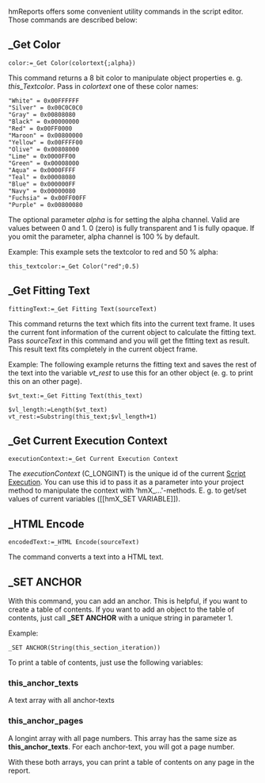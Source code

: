 hmReports offers some convenient utility commands in the script editor. Those commands are described below:

## _Get Color

```4d
color:=_Get Color(colortext{;alpha})
```

This command returns a 8 bit color to manipulate object properties e. g. *this_Textcolor*. Pass in *colortext* one of these color names:

```4d
"White" = 0x00FFFFFF
"Silver" = 0x00C0C0C0
"Gray" = 0x00808080
"Black" = 0x00000000
"Red" = 0x00FF0000
"Maroon" = 0x00800000
"Yellow" = 0x00FFFF00
"Olive" = 0x00808000
"Lime" = 0x0000FF00
"Green" = 0x00008000
"Aqua" = 0x0000FFFF
"Teal" = 0x00008080
"Blue" = 0x000000FF
"Navy" = 0x00000080
"Fuchsia" = 0x00FF00FF
"Purple" = 0x00800080
```

The optional parameter *alpha* is for setting the alpha channel. Valid are values between 0 and 1. 0 (zero) is fully transparent and 1 is fully opaque.
If you omit the parameter, alpha channel is 100 % by default.

Example:
This example sets the textcolor to red and 50 % alpha:

```4d
this_textcolor:=_Get Color("red";0.5)
```

## _Get Fitting Text

```4d
fittingText:=_Get Fitting Text(sourceText)
```

This command returns the text which fits into the current text frame. It uses the current font information of the current object to calculate the fitting text. Pass *sourceText* in this command and you will get the fitting text as result. This result text fits completely in the current object frame.

Example:
The following example returns the fitting text and saves the rest of the text into the variable *vt_rest* to use this for an other object (e. g. to print this on an other page).

```4d
$vt_text:=_Get Fitting Text(this_text)

$vl_length:=Length($vt_text)
vt_rest:=Substring(this_text;$vl_length+1)
```

## _Get Current Execution Context

```4d
executionContext:=_Get Current Execution Context
```

The *executionContext* (C_LONGINT) is the unique id of the current [Script Execution](ScriptExecution.md). You can use this id to pass it as a parameter into your project method to manipulate the context with 'hmX_...'-methods. E. g. to get/set values of current variables ([[hmX_SET VARIABLE]]).

## _HTML Encode

```4d
encodedText:=_HTML Encode(sourceText)
```

The command converts a text into a HTML text.

## _SET ANCHOR

With this command, you can add an anchor. This is helpful, if you want to create a table of contents. If you want to add an object to the table of contents, just call **_SET ANCHOR** with a unique string in parameter 1.

Example:

```4d
_SET ANCHOR(String(this_section_iteration))
```

To print a table of contents, just use the following variables:

### this_anchor_texts
A text array with all anchor-texts

### this_anchor_pages

A longint array with all page numbers. This array has the same size as **this_anchor_texts**. For each anchor-text, you will got a page number.

With these both arrays, you can print a table of contents on any page in the report.

